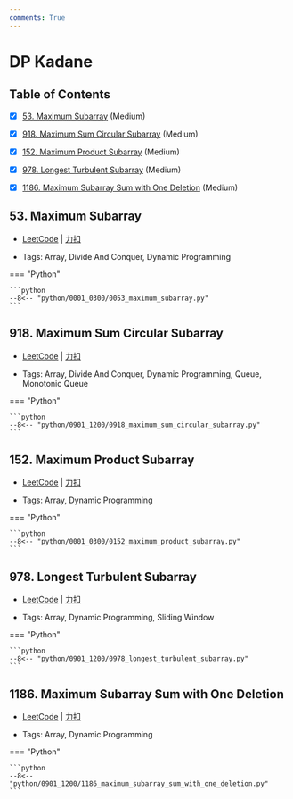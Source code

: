 ```yaml
---
comments: True
---
```


# DP Kadane

## Table of Contents

- [x] [53. Maximum Subarray](#53-maximum-subarray) (Medium)
- [x] [918. Maximum Sum Circular Subarray](#918-maximum-sum-circular-subarray) (Medium)
- [x] [152. Maximum Product Subarray](#152-maximum-product-subarray) (Medium)
- [x] [978. Longest Turbulent Subarray](#978-longest-turbulent-subarray) (Medium)
- [x] [1186. Maximum Subarray Sum with One Deletion](#1186-maximum-subarray-sum-with-one-deletion) (Medium)


## 53. Maximum Subarray

-    [LeetCode](https://leetcode.com/problems/maximum-subarray/) | [力扣](https://leetcode.cn/problems/maximum-subarray/)

-   Tags: Array, Divide And Conquer, Dynamic Programming

=== "Python"

    ```python
    --8<-- "python/0001_0300/0053_maximum_subarray.py"
    ```



## 918. Maximum Sum Circular Subarray

-    [LeetCode](https://leetcode.com/problems/maximum-sum-circular-subarray/) | [力扣](https://leetcode.cn/problems/maximum-sum-circular-subarray/)

-   Tags: Array, Divide And Conquer, Dynamic Programming, Queue, Monotonic Queue

=== "Python"

    ```python
    --8<-- "python/0901_1200/0918_maximum_sum_circular_subarray.py"
    ```



## 152. Maximum Product Subarray

-    [LeetCode](https://leetcode.com/problems/maximum-product-subarray/) | [力扣](https://leetcode.cn/problems/maximum-product-subarray/)

-   Tags: Array, Dynamic Programming

=== "Python"

    ```python
    --8<-- "python/0001_0300/0152_maximum_product_subarray.py"
    ```



## 978. Longest Turbulent Subarray

-    [LeetCode](https://leetcode.com/problems/longest-turbulent-subarray/) | [力扣](https://leetcode.cn/problems/longest-turbulent-subarray/)

-   Tags: Array, Dynamic Programming, Sliding Window

=== "Python"

    ```python
    --8<-- "python/0901_1200/0978_longest_turbulent_subarray.py"
    ```



## 1186. Maximum Subarray Sum with One Deletion

-    [LeetCode](https://leetcode.com/problems/maximum-subarray-sum-with-one-deletion/) | [力扣](https://leetcode.cn/problems/maximum-subarray-sum-with-one-deletion/)

-   Tags: Array, Dynamic Programming

=== "Python"

    ```python
    --8<-- "python/0901_1200/1186_maximum_subarray_sum_with_one_deletion.py"
    ```



